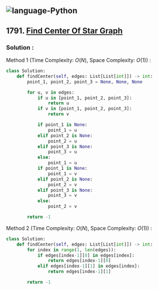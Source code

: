 ![language-Python](https://img.shields.io/badge/Python-ffd43b?style=for-the-badge&logo=PYTHON)
---

## 1791. [Find Center Of Star Graph](https://leetcode.com/problems/find-center-of-star-graph)

### Solution :

Method 1 (Time Complexity: $O(N)$, Space Complexity: $O(1)$) :
```python
class Solution:
    def findCenter(self, edges: List[List[int]]) -> int:
        point_1, point_2, point_3 = None, None, None

        for u, v in edges:
            if u in [point_1, point_2, point_3]:
                return u
            if v in [point_1, point_2, point_3]:
                return v

            if point_1 is None:
                point_1 = u
            elif point_2 is None:
                point_2 = u
            elif point_3 is None:
                point_3 = u
            else:
                point_1 = u
            if point_1 is None:
                point_1 = v
            elif point_2 is None:
                point_2 = v
            elif point_3 is None:
                point_3 = v
            else:
                point_2 = v

        return -1
```

Method 2 (Time Complexity: $O(N)$, Space Complexity: $O(1)$) :
```python
class Solution:
    def findCenter(self, edges: List[List[int]]) -> int:
        for index in range(1, len(edges)):
            if edges[index-1][0] in edges[index]:
                return edges[index-1][0]
            elif edges[index-1][1] in edges[index]:
                return edges[index-1][1]

        return -1
```
